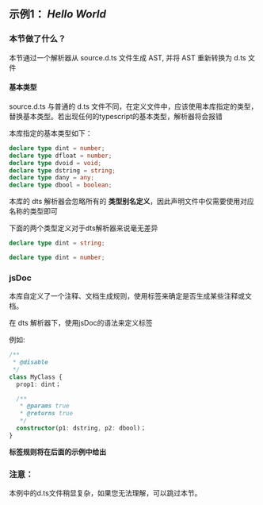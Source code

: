 ## 示例1： *Hello World*

### 本节做了什么？

本节通过一个解析器从 source.d.ts 文件生成 AST, 并将 AST 重新转换为 d.ts 文件

#### 基本类型

source.d.ts 与普通的 d.ts 文件不同，在定义文件中，应该使用本库指定的类型，替换基本类型。若出现任何的typescript的基本类型，解析器将会报错

本库指定的基本类型如下：

```ts
declare type dint = number;
declare type dfloat = number;
declare type dvoid = void;
declare type dstring = string;
declare type dany = any;
declare type dbool = boolean;
```

本库的 dts 解析器会忽略所有的 **类型别名定义**，因此声明文件中仅需要使用对应名称的类型即可

下面的两个类型定义对于dts解析器来说毫无差异

```ts
declare type dint = string;

declare type dint = number;
```

### jsDoc

本库自定义了一个注释、文档生成规则，使用标签来确定是否生成某些注释或文档。

在 dts 解析器下，使用jsDoc的语法来定义标签

例如:

```ts
/**
 * @disable
 */
class MyClass {
  prop1: dint；

  /**
   * @params true
   * @returns true
   */
  constructor(p1: dstring, p2: dbool)；
}
```

**标签规则将在后面的示例中给出**

### 注意：

本例中的d.ts文件稍显复杂，如果您无法理解，可以跳过本节。